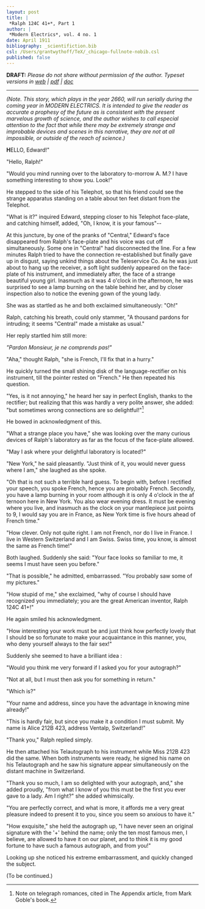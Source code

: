 ```yaml
---
layout: post
title: |
 *Ralph 124C 41+*, Part 1
author: |
 *Modern Electrics*, vol. 4 no. 1
date: April 1911
bibliography: _scientifiction.bib
csl: /Users/grantwythoff/TeX/_chicago-fullnote-nobib.csl
published: false
---
```


**DRAFT:** *Please do not share without permission of the author. Typeset versions in  [web](http://gernsback.wythoff.net/191104_ralph1.html) \| [pdf](https://github.com/gwijthoff/perversity_of_things/blob/gh-pages/typeset_drafts/191104_ralph1.pdf?raw=true) \| [doc](https://github.com/gwijthoff/perversity_of_things/blob/gh-pages/typeset_drafts/191104_ralph1.docx)*

* * * * * * * * 

<!-- see Westfahl, [Evolution of Modern Science Fiction: The Textual History of Hugo Gernsback's Ralph 124C 41+](http://www.depauw.edu/sfs/backissues/68/westfahl68.html) -->

*(Note. This story, which plays in the year 2660, will run serially during the coming year in MODERN ELECTRICS. It is intended to give the reader as accurate a prophesy of the future as is consistent with the present marvelous growth of science, and the author wishes to call especial attention to the fact that while there may be extremely strange and improbable devices and scenes in this narrative, they are not at all impossible, or outside of the reach of science.)*

**H**ELLO, Edward!"

"Hello, Ralph!"

"Would you mind running over to the laboratory to-morrow A. M.? I have something interesting to show you. Look!"

He stepped to the side of his Telephot, so that his friend could see the strange apparatus standing on a table about ten feet distant from the Telephot.

"What is it?" inquired Edward, stepping closer to his Telephot face-plate, and catching himself, added, "Oh, I know, it is your famous"--

At this juncture, by one of the pranks of "Central," Edward's face disappeared from Ralph's face-plate and his voice was cut off simultaneously. Some one in "Central" had disconnected the line. For a few minutes Ralph tried to have the connection re-established but finally gave up in disgust, saying unkind things about the Teleservice Co. As he was just about to hang up the receiver, a soft light suddenly appeared on the face-plate of his instrument, and immediately after, the face of a strange beautiful young girl. Inasmuch as it was 4 o'clock in the afternoon, he was surprised to see a lamp burning on the table behind her, and by closer inspection also to notice the evening gown of the young lady.

She was as startled as he and both exclaimed simultaneously: "Oh!"

Ralph, catching his breath, could only stammer, "A thousand pardons for intruding; it seems "Central" made a mistake as usual."

Her reply startled him still more:

*"Pardon Monsieur, je ne comprends pas!"*

"Aha," thought Ralph, "she is French, I'll fix that in a hurry."

He quickly turned the small shining disk of the language-rectifier on his instrument, till the pointer rested on "French." He then repeated his question.

"Yes, is it not annoying," he heard her say in perfect English, thanks to the rectifier; but realizing that this was hardly a very polite answer, she added: "but sometimes wrong connections are so delightful!"[^1]

He bowed in acknowledgment of this.

"What a strange place you have," she was looking over the many curious devices of Ralph's laboratory as far as the focus of the face-plate allowed.

"May I ask where your delightful laboratory is located?"

"New York," he said pleasantly. "Just think of it, you would never guess where I am," she laughed as she spoke.

"Oh that is not such a terrible hard guess. To begin with, before I rectified your speech, you spoke French, hence you are probably French. Secondly, you have a lamp burning in your room although it is only 4 o'clock in the af ternoon here in New York. You also wear evening dress. It must be evening where you live, and inasmuch as the clock on your mantlepiece just points to 9, I would say you are in France, as New York time is five hours ahead of French time."

"How clever. Only not quite right. I am not French, nor do I live in France. I live in Western Switzerland and I am Swiss. Swiss time, you know, is almost the same as French time!"

Both laughed. Suddenly she said: "Your face looks so familiar to me, it seems I must have seen you before."

"That is possible," he admitted, embarrassed. "You probably saw some of my pictures."

"How stupid of me," she exclaimed, "why of course I should have recognized you immediately; you are the great American inventor, Ralph 124C 41+!"

He again smiled his acknowledgment.

"How interesting your work must be and just think how perfectly lovely that I should be so fortunate to make your acquaintance in this manner, you, who deny yourself always to the fair sex!"

Suddenly she seemed to have a brilliant idea :

"Would you think me very forward if I asked you for your autograph?"

"Not at all, but I must then ask you for something in return."

"Which is?"

"Your name and address, since you have the advantage in knowing mine already!"

"This is hardly fair, but since you make it a condition I must submit. My name is Alice 212B 423, address Ventalp, Switzerland!"

"Thank you," Ralph replied simply.

He then attached his Telautograph to his instrument while Miss 212B 423 did the same. When both instruments were ready, he signed his name on his Telautograph and he saw his signature appear simultaneously on the distant machine in Switzerland.

"Thank you so much, I am so delighted with your autograph, and," she added proudly, "from what I know of you this must be the first you ever gave to a lady. Am I right?" she added whimsically.

"You are perfectly correct, and what is more, it affords me a very great pleasure indeed to present it to you, since you seem so anxious to have it."

"How exquisite," she held the autograph up, "I have never seen an original signature with the '+' behind the name; only the ten most famous men, I believe, are allowed to have it on our planet, and to think it is my good fortune to have such a famous autograph, and from you!"

Looking up she noticed his extreme embarrassment, and quickly changed the subject.

(To be continued.)

[^1]: Note on telegraph romances, cited in The Appendix article, from Mark Goble's book.